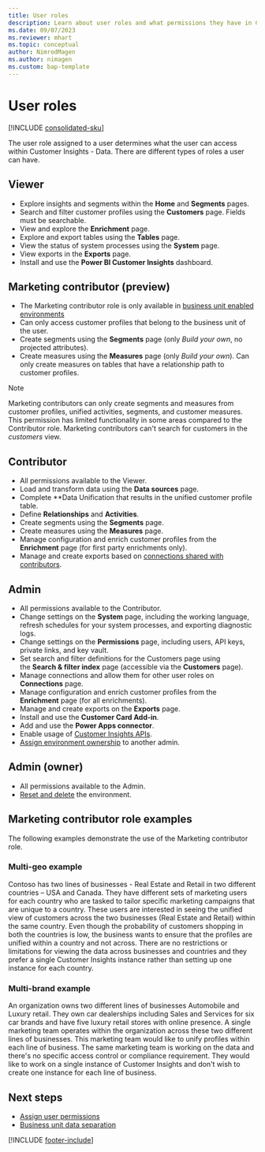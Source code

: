 ```yaml
---
title: User roles
description: Learn about user roles and what permissions they have in Customer Insights - Data.
ms.date: 09/07/2023
ms.reviewer: mhart
ms.topic: conceptual
author: NimrodMagen
ms.author: nimagen
ms.custom: bap-template
---
```


# User roles

[!INCLUDE [consolidated-sku](./includes/consolidated-sku.md)]

The user role assigned to a user determines what the user can access within Customer Insights - Data. There are different types of roles a user can have.

## Viewer

- Explore insights and segments within the **Home** and **Segments** pages.
- Search and filter customer profiles using the **Customers** page. Fields must be searchable.
- View and explore the **Enrichment** page.
- Explore and export tables using the **Tables** page.
- View the status of system processes using the **System** page.
- View exports in the **Exports** page.
- Install and use the **Power BI Customer Insights** dashboard.

## Marketing contributor (preview)

- The Marketing contributor role is only available in [business unit enabled environments](business-units-data-separation.md)
- Can only access customer profiles that belong to the business unit of the user.
- Create segments using the **Segments** page (only *Build your own*, no projected attributes).
- Create measures using the **Measures** page (only *Build your own*). Can only create measures on tables that have a relationship path to customer profiles.

> [!NOTE]
> Marketing contributors can only create segments and measures from customer profiles, unified activities, segments, and customer measures. This permission has limited functionality in some areas compared to the Contributor role.
> Marketing contributors can't search for customers in the *customers* view.

## Contributor

- All permissions available to the Viewer.
- Load and transform data using the **Data sources** page.
- Complete **Data Unification that results in the unified customer profile table.
- Define **Relationships** and **Activities**.
- Create segments using the **Segments** page.
- Create measures using the **Measures** page.
- Manage configuration and enrich customer profiles from the **Enrichment** page (for first party enrichments only).
- Manage and create exports based on [connections shared with contributors](connections.md#allow-contributors-to-use-a-connection-for-exports).

## Admin

- All permissions available to the Contributor.
- Change settings on the **System** page, including the working language, refresh schedules for your system processes, and exporting diagnostic logs.
- Change settings on the **Permissions** page, including users, API keys, private links, and key vault.
- Set search and filter definitions for the Customers page using the **Search & filter index** page (accessible via the **Customers** page).
- Manage connections and allow them for other user roles on **Connections** page.
- Manage configuration and enrich customer profiles from the **Enrichment** page (for all enrichments).
- Manage and create exports on the **Exports** page.
- Install and use the **Customer Card Add-in**.
- Add and use the **Power Apps connector**.
- Enable usage of [Customer Insights APIs](apis.md).
- [Assign environment ownership](manage-environments.md#change-the-owner-of-an-environment) to another admin.

## Admin (owner)

- All permissions available to the Admin.
- [Reset and delete](manage-environments.md#reset-an-existing-environment-preview) the environment.

## Marketing contributor role examples

The following examples demonstrate the use of the Marketing contributor role.

### Multi-geo example

Contoso has two lines of businesses - Real Estate and Retail in two different countries – USA and Canada. They have different sets of marketing users for each country who are tasked to tailor specific marketing campaigns that are unique to a country. These users are interested in seeing the unified view of customers across the two businesses (Real Estate and Retail) within the same country. Even though the probability of customers shopping in both the countries is low, the business wants to ensure that the profiles are unified within a country and not across. There are no restrictions or limitations for viewing the data across businesses and countries and they prefer a single Customer Insights instance rather than setting up one instance for each country.

### Multi-brand example

An organization owns two different lines of businesses Automobile and Luxury retail. They own car dealerships including Sales and Services for six car brands and have five luxury retail stores with online presence. A single marketing team operates within the organization across these two different lines of businesses. This marketing team would like to unify profiles within each line of business. The same marketing team is working on the data and there's no specific access control or compliance requirement. They would like to work on a single instance of Customer Insights and don't wish to create one instance for each line of business.

## Next steps

- [Assign user permissions](permissions.md)
- [Business unit data separation](business-units-data-separation.md)

[!INCLUDE [footer-include](includes/footer-banner.md)]
